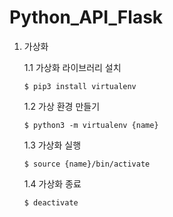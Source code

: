 # Python_API_Flask

1. 가상화

    1.1 가상화 라이브러리 설치
    ```
    $ pip3 install virtualenv
    ```
    1.2 가상 환경 만들기
    ```
    $ python3 -m virtualenv {name}
    ```
    1.3 가상화 실행
    ```
    $ source {name}/bin/activate
    ```
    1.4 가상화 종료
    ```
    $ deactivate
    ```